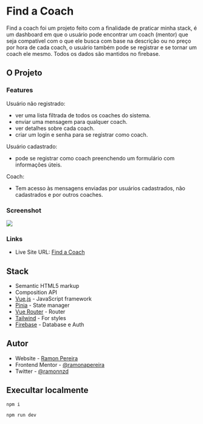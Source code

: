 # Find a Coach

Find a coach foi um projeto feito com a finalidade de praticar minha stack, é um dashboard em que o usuário pode encontrar um coach (mentor) que seja compatível com o que ele busca com base na descrição ou no preço por hora de cada coach, o usuário também pode se registrar e se tornar um coach ele mesmo. Todos os dados são mantidos no firebase.

## O Projeto

### Features

Usuário não registrado:

- ver uma lista filtrada de todos os coaches do sistema.
- enviar uma mensagem para qualquer coach.
- ver detalhes sobre cada coach.
- criar um login e senha para se registrar como coach.

Usuário cadastrado:

- pode se registrar como coach preenchendo um formulário com informações úteis.

Coach:

- Tem acesso às mensagens enviadas por usuários cadastrados, não cadastrados e por outros coaches.

### Screenshot

![](./assets/screeShot.png)

### Links

- Live Site URL: [Find a Coach](https://find-a-coach-dashboard.web.app/coaches)

## Stack

- Semantic HTML5 markup
- Composition API
- [Vue.js](https://vuejs.org/) - JavaScript framework
- [Pinia](https://pinia.vuejs.org/) - State manager
- [Vue Router](https://router.vuejs.org/) - Router
- [Tailwind](https://tailwindcss.com/) - For styles
- [Firebase](https://firebase.google.com/?hl=pt-br) - Database e Auth

## Autor

- Website - [Ramon Pereira](https://github.com/RamonAPereira)
- Frontend Mentor - [@ramonapereira](https://www.frontendmentor.io/profile/RamonAPereira)
- Twitter - [@ramonnzd](https://www.twitter.com/ramonnzd)

## Execultar localmente

```
npm i
```

```
npm run dev
```

